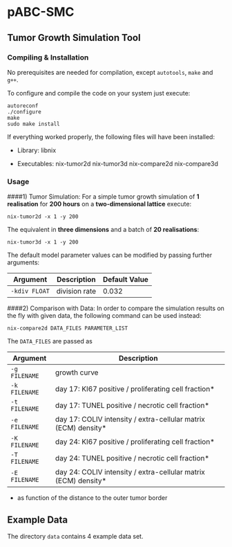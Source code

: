 # pABC-SMC

## Tumor Growth Simulation Tool
### Compiling & Installation
No prerequisites are needed for compilation, except `autotools`, `make` and `g++`. 


To configure and compile the code on your system just execute: 
```
autoreconf
./configure
make
sudo make install
``` 

If everything worked properly, the following files will have been installed:

* Library:
  libnix
  
* Executables:
  nix-tumor2d
  nix-tumor3d
  nix-compare2d
  nix-compare3d
  

### Usage 
####1) Tumor Simulation:
For a simple tumor growth simulation of **1 realisation** for **200 hours** on a **two-dimensional lattice** execute:

```
nix-tumor2d -x 1 -y 200
```

The equivalent in **three dimensions** and a batch of **20 realisations**:

```
nix-tumor3d -x 1 -y 200
```

The default model parameter values can be modified by passing further arguments:

| Argument | Description | Default Value |
| --- | --- | --- |
| `-kdiv FLOAT` | division rate | 0.032 |

####2) Comparison with Data:
In order to compare the simulation results on the fly with given data, the following command can be used instead:

```
nix-compare2d DATA_FILES PARAMETER_LIST
```
The `DATA_FILES` are passed as

| Argument | Description |
| --- | --- |
| `-g FILENAME` | growth curve |
| `-k FILENAME` | day 17: KI67 positive / proliferating cell fraction* |
| `-t FILENAME` | day 17: TUNEL positive / necrotic cell fraction* |
| `-e FILENAME` | day 17: COLIV intensity / extra-cellular matrix (ECM) density* |
| `-K FILENAME` | day 24: KI67 positive / proliferating cell fraction* |
| `-T FILENAME` | day 24: TUNEL positive / necrotic cell fraction* |
| `-E FILENAME` | day 24: COLIV intensity / extra-cellular matrix (ECM) density* |
* as function of the distance to the outer tumor border
 
## Example Data
The directory `data` contains 4 example data set.